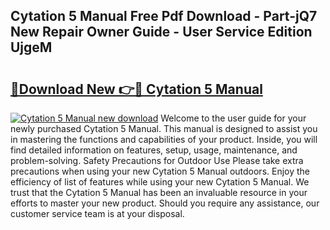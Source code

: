 ## Cytation 5 Manual Free Pdf Download - Part-jQ7 New Repair Owner Guide - User Service Edition UjgeM

# <h2><a href="http://bc3733.oget.top/?id=Cytation+5+Manual">🔗Download New 👉🔴 Cytation 5 Manual</a></h2>

[![Cytation 5 Manual new download](https://i.imgur.com/5g1atiW.png)](http://bc3733.oget.top/?id=Cytation+5+Manual)
Welcome to the user guide for your newly purchased Cytation 5 Manual. This manual is designed to assist you in mastering the functions and capabilities of your product. Inside, you will find detailed information on features, setup, usage, maintenance, and problem-solving. Safety Precautions for Outdoor Use Please take extra precautions when using your new Cytation 5 Manual outdoors. Enjoy the efficiency of list of features while using your new Cytation 5 Manual. We trust that the Cytation 5 Manual has been an invaluable resource in your efforts to master your new product. Should you require any assistance, our customer service team is at your disposal.
